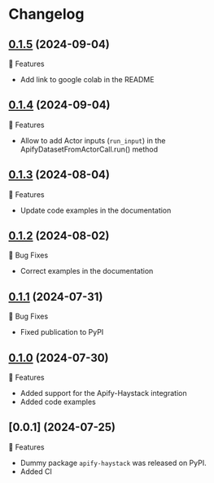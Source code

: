 # Changelog

## [0.1.5](https://github.com/apify/apify-haystack/releases/tag/0.1.4)  (2024-09-04)

🚀 Features
- Add link to google colab in the README

## [0.1.4](https://github.com/apify/apify-haystack/releases/tag/0.1.4)  (2024-09-04)

🚀 Features
- Allow to add Actor inputs (`run_input`) in the ApifyDatasetFromActorCall.run() method

## [0.1.3](https://github.com/apify/apify-haystack/releases/tag/0.1.3)  (2024-08-04)

🚀 Features
- Update code examples in the documentation

## [0.1.2](https://github.com/apify/apify-haystack/releases/tag/0.1.2)  (2024-08-02)

🐛 Bug Fixes
- Correct examples in the documentation

## [0.1.1](https://github.com/apify/apify-haystack/releases/tag/0.1.1)  (2024-07-31)

🐛 Bug Fixes
- Fixed publication to PyPI

## [0.1.0](https://github.com/apify/apify-haystack/releases/tag/0.1.0)  (2024-07-30)

🚀 Features
- Added support for the Apify-Haystack integration
- Added code examples

## [0.0.1] (2024-07-25)

🚀 Features
- Dummy package `apify-haystack` was released on PyPI.
- Added CI
